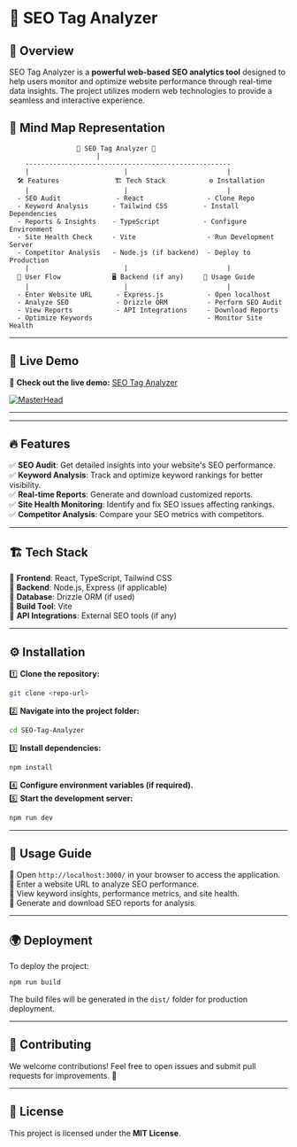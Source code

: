 # 🎯 SEO Tag Analyzer

## 🌟 Overview
SEO Tag Analyzer is a **powerful web-based SEO analytics tool** designed to help users monitor and optimize website performance through real-time data insights. The project utilizes modern web technologies to provide a seamless and interactive experience.



## 🧠 Mind Map Representation

```
                 🚀 SEO Tag Analyzer 🚀
                      |
    ----------------------------------------------------
    |                        |                         |
  🛠️ Features              🏗️ Tech Stack           ⚙️ Installation
    |                        |                         |
  - SEO Audit              - React                - Clone Repo
  - Keyword Analysis      - Tailwind CSS         - Install Dependencies
  - Reports & Insights    - TypeScript           - Configure Environment
  - Site Health Check     - Vite                  - Run Development Server
  - Competitor Analysis   - Node.js (if backend)  - Deploy to Production
    |                        |                         |
  🔄 User Flow             🖥️ Backend (if any)     📖 Usage Guide
    |                        |                         |
  - Enter Website URL      - Express.js           - Open localhost
  - Analyze SEO            - Drizzle ORM          - Perform SEO Audit
  - View Reports           - API Integrations     - Download Reports
  - Optimize Keywords                             - Monitor Site Health
```



---

## 🚀 Live Demo
🔗 **Check out the live demo:** [SEO Tag Analyzer](https://eb87a6b2-f634-4543-8e52-db9ffa9d140e-00-3srnlotszsj2u.janeway.replit.dev/)


  [![MasterHead](https://lh3.googleusercontent.com/pw/AP1GczP73atJjbdz2589ci11t2PkSEHbiQolhpcYzlSGub0VSQk-Bc3WrRNkpu8IyKR6jruANcN-MGdhYfyMPlNO2tgzxoU61bG0a4XTi5Ku61rx_Lpzynuf7Lw-V8Wtl8HviShn6WzRdbyKumKXN2NbElP4=w1122-h793-s-no-gm?authuser=0)](https://Avinraj01.io)

---
---

## 🔥 Features
✅ **SEO Audit**: Get detailed insights into your website's SEO performance.  
✅ **Keyword Analysis**: Track and optimize keyword rankings for better visibility.  
✅ **Real-time Reports**: Generate and download customized reports.  
✅ **Site Health Monitoring**: Identify and fix SEO issues affecting rankings.  
✅ **Competitor Analysis**: Compare your SEO metrics with competitors.

---

## 🏗️ Tech Stack
🔹 **Frontend**: React, TypeScript, Tailwind CSS  
🔹 **Backend**: Node.js, Express (if applicable)  
🔹 **Database**: Drizzle ORM (if used)  
🔹 **Build Tool**: Vite  
🔹 **API Integrations**: External SEO tools (if any)

---

## ⚙️ Installation
1️⃣ **Clone the repository:**  
   ```bash
   git clone <repo-url>
   ```
2️⃣ **Navigate into the project folder:**  
   ```bash
   cd SEO-Tag-Analyzer
   ```
3️⃣ **Install dependencies:**  
   ```bash
   npm install
   ```
4️⃣ **Configure environment variables (if required).**  
5️⃣ **Start the development server:**  
   ```bash
   npm run dev
   ```

---

## 📖 Usage Guide
📌 Open `http://localhost:3000/` in your browser to access the application.  
📌 Enter a website URL to analyze SEO performance.  
📌 View keyword insights, performance metrics, and site health.  
📌 Generate and download SEO reports for analysis.

---

## 🌍 Deployment
To deploy the project:
```bash
npm run build
```
The build files will be generated in the `dist/` folder for production deployment.

---

## 🤝 Contributing
We welcome contributions! Feel free to open issues and submit pull requests for improvements. 🚀

---

## 📜 License
This project is licensed under the **MIT License**.



